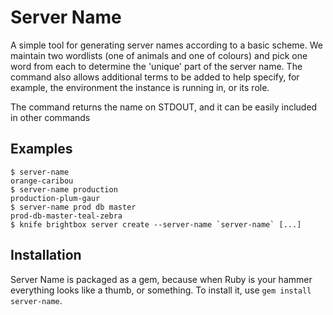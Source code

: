 Server Name
===========

A simple tool for generating server names according to a basic scheme. We maintain two wordlists (one of animals and one of colours) and pick one word from each to determine the 'unique' part of the server name. The command also allows additional terms to be added to help specify, for example, the environment the instance is running in, or its role.

The command returns the name on STDOUT, and it can be easily included in other commands

Examples
--------

    $ server-name
    orange-caribou
    $ server-name production
    production-plum-gaur
    $ server-name prod db master
    prod-db-master-teal-zebra
    $ knife brightbox server create --server-name `server-name` [...]

Installation
------------

Server Name is packaged as a gem, because when Ruby is your hammer everything looks like a thumb, or something. To install it, use `gem install server-name`.
